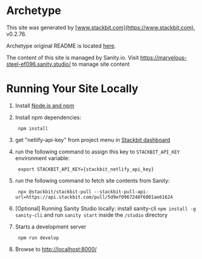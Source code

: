 # Archetype

This site was generated by [www.stackbit.com](https://www.stackbit.com), v0.2.76.

Archetype original README is located [here](./README.theme.md).

The content of this site is managed by Sanity.io. Visit https://marvelous-steel-ef096.sanity.studio/ to manage site content

# Running Your Site Locally

1. Install [Node.js and npm](https://nodejs.org/en/)

1. Install npm dependencies:

        npm install

1. get "netlify-api-key" from project menu in [Stackbit dashboard](https://app.stackbit.com/dashboard)

1. run the following command to assign this key to `STACKBIT_API_KEY` environment variable:

        export STACKBIT_API_KEY={stackbit_netlify_api_key}

1. run the following command to fetch site contents from Sanity:

        npx @stackbit/stackbit-pull --stackbit-pull-api-url=https://api.stackbit.com/pull/5d9ef0967248f6001ae61624

1. [Optional] Running Sanity Studio locally: install sanity-cli `npm install -g sanity-cli` and run `sanity start` inside the `/studio` directory

1. Starts a development server

        npm run develop

1. Browse to [http://localhost:8000/](http://localhost:8000/)
